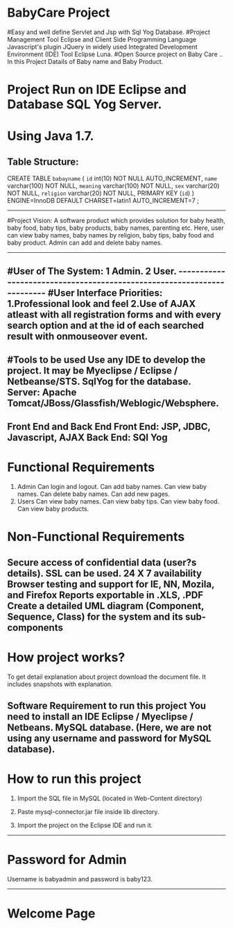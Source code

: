 # BabyCare Project
#Easy and well define Servlet and Jsp with Sql Yog Database.
#Project Management Tool Eclipse and Client Side Programming Language Javascript's plugin JQuery in widely used
Integrated Development Environment (IDE) Tool Eclipse Luna.
#Open Source project on Baby Care .. In this Project Datails of Baby name and Baby Product.
# Project Run on IDE Eclipse and Database SQL Yog Server.
# Using Java 1.7.



Table Structure:
---------------------------------

CREATE TABLE `babayname` (
`id` int(10) NOT NULL AUTO_INCREMENT,
  `name` varchar(100) NOT NULL,
  `meaning` varchar(100) NOT NULL,
  `sex` varchar(20) NOT NULL,
  `religion` varchar(20) NOT NULL,
  PRIMARY KEY (`id`)
) ENGINE=InnoDB  DEFAULT CHARSET=latin1 AUTO_INCREMENT=7 ;

----------------------------------------------------------------------------

#Project Vision:
A software product which provides solution for baby health, baby food, baby tips, baby products, baby names, parenting etc. Here, user can view baby names, baby names by religion, baby tips, baby food and baby product. Admin can add and delete baby names.

-----------------------------------------------------------------------------------------------------------------------------------
 #User of The System:
     1 Admin.
     2 User.
     -----------------------------------------------------------------------
#User Interface Priorities:
1.Professional look and feel
2.Use of AJAX atleast with all registration forms and with every search option and at the id of each searched result with onmouseover event.
--------------------------------------------------------------------------------------------------------------------------
#Tools to be used
Use any IDE to develop the project. It may be Myeclipse / Eclipse / Netbeanse/STS.
SqlYog for the database.
Server: Apache Tomcat/JBoss/Glassfish/Weblogic/Websphere.
---------------------------------------------------------------------------------------------------------------------
Front End and Back End
Front End: JSP, JDBC, Javascript, AJAX
Back End: SQl Yog
---------------------------------------------------------------------------------------------------------------------------
# Functional Requirements
1. Admin
Can login and logout.
Can add baby names.
Can view baby names.
Can delete baby names.
Can add new pages.
2. Users
Can view baby names.
Can view baby tips.
Can view baby food.
Can view baby products.

# Non-Functional Requirements
Secure access of confidential data (user?s details). SSL can be used.
24 X 7 availability
Browser testing and support for IE, NN, Mozila, and Firefox
Reports exportable in .XLS, .PDF
Create a detailed UML diagram (Component, Sequence, Class) for the system and its sub-components
----------------------------------------------------------------------------------------------------------------------------
# How project works?
To get detail explanation about project download the document file. It includes snapshots with explanation.

Software Requirement to run this project
You need to install an IDE Eclipse / Myeclipse / Netbeans.
MySQL database. (Here, we are not using any username and password for MySQL database).
-----------------------------------------------------------------------------------------------------------------------------
# How to run this project
1) Import the SQL file in MySQL (located in Web-Content directory)

2) Paste mysql-connector.jar file inside lib directory.

3) Import the project on the Eclipse IDE and run it.
----------------------------------------------------------------------------------------------------------------------------
# Password for Admin
Username is babyadmin and password is baby123.

---------------------------------------------------------------------------------------------------------------------------------
# Welcome Page
